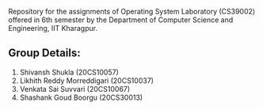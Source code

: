 Repository for the assignments of Operating System Laboratory (CS39002) offered in 6th semester by the Department of Computer Science and Engineering, IIT Kharagpur.

## Group Details:
1. Shivansh Shukla (20CS10057)
2. Likhith Reddy Morreddigari (20CS10037)
3. Venkata Sai Suvvari (20CS10067)
4. Shashank Goud Boorgu (20CS30013)
